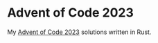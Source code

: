 # Advent of Code 2023

My [Advent of Code 2023](http://adventofcode.com/2023) solutions written in Rust.
